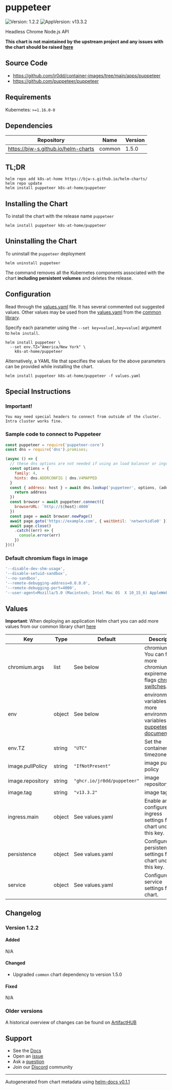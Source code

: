 # puppeteer

![Version: 1.2.2](https://img.shields.io/badge/Version-1.2.2-informational?style=flat-square) ![AppVersion: v13.3.2](https://img.shields.io/badge/AppVersion-v13.3.2-informational?style=flat-square)

Headless Chrome Node.js API

**This chart is not maintained by the upstream project and any issues with the chart should be raised [here](https://github.com/k8s-at-home/charts/issues/new/choose)**

## Source Code

* <https://github.com/jr0dd/container-images/tree/main/apps/puppeteer>
* <https://github.com/puppeteer/puppeteer>

## Requirements

Kubernetes: `>=1.16.0-0`

## Dependencies

| Repository | Name | Version |
|------------|------|---------|
| https://bjw-s.github.io/helm-charts | common | 1.5.0 |

## TL;DR

```console
helm repo add k8s-at-home https://bjw-s.github.io/helm-charts/
helm repo update
helm install puppeteer k8s-at-home/puppeteer
```

## Installing the Chart

To install the chart with the release name `puppeteer`

```console
helm install puppeteer k8s-at-home/puppeteer
```

## Uninstalling the Chart

To uninstall the `puppeteer` deployment

```console
helm uninstall puppeteer
```

The command removes all the Kubernetes components associated with the chart **including persistent volumes** and deletes the release.

## Configuration

Read through the [values.yaml](./values.yaml) file. It has several commented out suggested values.
Other values may be used from the [values.yaml](https://github.com/k8s-at-home/library-charts/tree/main/charts/stable/common/values.yaml) from the [common library](https://github.com/k8s-at-home/library-charts/tree/main/charts/stable/common).

Specify each parameter using the `--set key=value[,key=value]` argument to `helm install`.

```console
helm install puppeteer \
  --set env.TZ="America/New York" \
    k8s-at-home/puppeteer
```

Alternatively, a YAML file that specifies the values for the above parameters can be provided while installing the chart.

```console
helm install puppeteer k8s-at-home/puppeteer -f values.yaml
```

## Special Instructions
### **Important!**

```console
You may need special headers to connect from outside of the cluster. Intra cluster works fine.
```

### Sample code to connect to Puppeteer

```javascript
const puppeteer = require('puppeteer-core')
const dns = require('dns').promises;

(async () => {
  // these dns options are not needed if using an load balancer or ingress
  const options = {
    family: 4,
    hints: dns.ADDRCONFIG | dns.V4MAPPED
  }
  const { address: host } = await dns.lookup('puppeteer', options, (address) => {
    return address
  })
  const browser = await puppeteer.connect({
    browserURL: `http://${host}:4000`
  })
  const page = await browser.newPage()
  await page.goto('https://example.com', { waitUntil: 'networkidle0' })
  await page.close()
    .catch((err) => {
      console.error(err)
    })
})()
```

### Default chromium flags in image

```javascript
'--disable-dev-shm-usage',
'--disable-setuid-sandbox',
'--no-sandbox',
'--remote-debugging-address=0.0.0.0',
'--remote-debugging-port=4000',
'--user-agent=Mozilla/5.0 (Macintosh; Intel Mac OS  X 10_15_6) AppleWebKit/537.36 (KHTML, like Gecko) Chrome/ 85.0.4183.121 Safari/537.36'
```

## Values

**Important**: When deploying an application Helm chart you can add more values from our common library chart [here](https://github.com/k8s-at-home/library-charts/tree/main/charts/stable/common)

| Key | Type | Default | Description |
|-----|------|---------|-------------|
| chromium.args | list | See below | chromium args. You can find more chromium expiremental flags [chromium switches](https://peter.sh/experiments/chromium-command-line-switches/). |
| env | object | See below | environment variables. See more environment variables in the [puppeteer documentation](https://github.com/puppeteer/puppeteer/blob/main/docs/api.md#environment-variables). |
| env.TZ | string | `"UTC"` | Set the container timezone |
| image.pullPolicy | string | `"IfNotPresent"` | image pull policy |
| image.repository | string | `"ghcr.io/jr0dd/puppeteer"` | image repository |
| image.tag | string | `"v13.3.2"` | image tag |
| ingress.main | object | See values.yaml | Enable and configure ingress settings for the chart under this key. |
| persistence | object | See values.yaml | Configure persistence settings for the chart under this key. |
| service | object | See values.yaml | Configures service settings for the chart. |

## Changelog

### Version 1.2.2

#### Added

N/A

#### Changed

* Upgraded `common` chart dependency to version 1.5.0

#### Fixed

N/A

### Older versions

A historical overview of changes can be found on [ArtifactHUB](https://artifacthub.io/packages/helm/k8s-at-home/puppeteer?modal=changelog)

## Support

- See the [Docs](https://docs.k8s-at-home.com/our-helm-charts/getting-started/)
- Open an [issue](https://github.com/k8s-at-home/charts/issues/new/choose)
- Ask a [question](https://github.com/k8s-at-home/organization/discussions)
- Join our [Discord](https://discord.gg/sTMX7Vh) community

----------------------------------------------
Autogenerated from chart metadata using [helm-docs v0.1.1](https://github.com/k8s-at-home/helm-docs/releases/v0.1.1)
